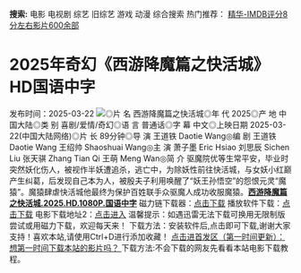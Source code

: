 **搜索:** 电影 电视剧 综艺 旧综艺 游戏 动漫 综合搜索 热门推荐： [精华-IMDB评分8分左右影片600余部](https://www.dytt8.com/html/gndy/jddy/20160320/50510.html)
# 2025年奇幻《西游降魔篇之快活城》HD国语中字
发布时间：2025-03-22 
![](https://g.imgtg.com/uploads/5829/67de09af5a0ea.jpg)◎片 名 西游降魔篇之快活城◎年 代 2025◎产 地 中国大陆◎类 别 喜剧/爱情/奇幻◎语 言 普通话◎字 幕 中文◎上映日期 2025-03-22(中国大陆网络)◎片 长 89分钟◎导 演 王道铁 Daotie Wang◎编 剧 王道铁 Daotie Wang 王绍帅 Shaoshuai Wang◎主 演 萧子墨 Eric Hsiao 刘思辰 Sichen Liu 张天骐 Zhang Tian Qi 王萌 Meng Wan◎简 介 驱魔院优等生常平安，毕业时突然妖化伤人，被视作半妖遭追杀，逃亡中，为除妖性前往快活城，与女妖小红巅产生纠葛，后发现自己本为人，被殷夫子利用唤醒了“妖王孙悟空”的怨恨元灵“魔猿”。魔猿肆虐快活城他最终为保护百姓联手众驱魔人成功收服魔猿。[**西游降魔篇之快活城.2025.HD.1080P.国语中字**](magnet:?xt=urn:btih:4b64a31cafb2700bce320c378c5ce9e818bbbf83&dn=%e9%98%b3%e5%85%89%e7%94%b5%e5%bd%b1dygod.org.%e8%a5%bf%e6%b8%b8%e9%99%8d%e9%ad%94%e7%af%87%e4%b9%8b%e5%bf%ab%e6%b4%bb%e5%9f%8e.2025.HD.1080P.%e5%9b%bd%e8%af%ad%e4%b8%ad%e5%ad%97.mp4&tr=udp%3a%2f%2ftracker.opentrackr.org%3a1337%2fannounce&tr=udp%3a%2f%2fexodus.desync.com%3a6969%2fannounce) 磁力链下载器：[点击下载](https://dygod.org/js/bt.htm "qBittorrent") 播放软件下载：[点击下载](https://dygod.org/js/player.htm "PotPlayer") 电影下载地址2：[点击进入](https://dygod.org/ "阳光电影") 温馨提示：如遇迅雷无法下载可换用无限制版尝试或用磁力下载，欢迎每天来！  下载方法：安装软件后,点击即可下载,谢谢大家支持！喜欢本站,请使用Ctrl+D进行添加收藏！ [点击进首发区（第一时间更新）：想第一时间下载本站的影片吗？ ](https://www.ygdy8.net/)下载方法:不会下载的网友先看看本站电影下载教程。